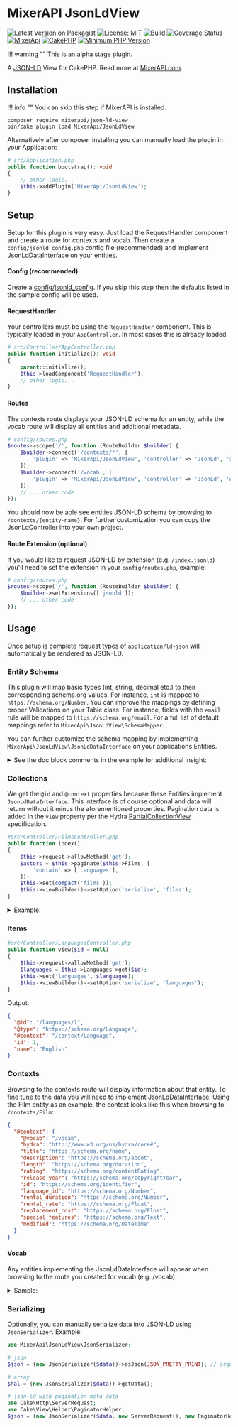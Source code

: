 # MixerAPI JsonLdView

[![Latest Version on Packagist](https://img.shields.io/packagist/v/mixerapi/json-ld-view.svg?style=flat-square)](https://packagist.org/packages/mixerapi/json-ld-view)
[![License: MIT](https://img.shields.io/badge/License-MIT-green.svg)](LICENSE.txt)
[![Build](https://github.com/mixerapi/json-ld-view/workflows/Build/badge.svg?branch=master)](https://github.com/mixerapi/mixerapi-dev/actions?query=workflow%3ABuild)
[![Coverage Status](https://coveralls.io/repos/github/mixerapi/json-ld-view/badge.svg?branch=master)](https://coveralls.io/github/mixerapi/json-ld-view?branch=master)
[![MixerApi](https://mixerapi.com/assets/img/mixer-api-red.svg)](https://mixerapi.com)
[![CakePHP](https://img.shields.io/badge/cakephp-%3E%3D%204.0-red?logo=cakephp)](https://book.cakephp.org/4/en/index.html)
[![Minimum PHP Version](https://img.shields.io/badge/php-%3E%3D%207.2-8892BF.svg?logo=php)](https://php.net/)

!!! warning ""
    This is an alpha stage plugin.

A [JSON-LD](https://json-ld.org/) View for CakePHP. Read more at [MixerAPI.com](https://mixerapi.com).

## Installation

!!! info ""
    You can skip this step if MixerAPI is installed.

```console
composer require mixerapi/json-ld-view
bin/cake plugin load MixerApi/JsonLdView
```

Alternatively after composer installing you can manually load the plugin in your Application:

```php
# src/Application.php
public function bootstrap(): void
{
    // other logic...
    $this->addPlugin('MixerApi/JsonLdView');
}
```

## Setup

Setup for this plugin is very easy. Just load the RequestHandler component and create a route for contexts and
vocab. Then create a `config/jsonld_config.php` config file (recommended) and implement JsonLdDataInterface on your
entities.

#### Config (recommended)

Create a [config/jsonld_config](assets/jsonld_config.php). If you skip this step then the defaults listed in the
sample config will be used.

#### RequestHandler

Your controllers must be using the `RequestHandler` component. This is typically loaded in your `AppController`. In
most cases this is already loaded.

```php
# src/Controller/AppController.php
public function initialize(): void
{
    parent::initialize();
    $this->loadComponent('RequestHandler');
    // other logic...
}
```

#### Routes

The contexts route displays your JSON-LD schema for an entity, while the vocab route will display all entities and
additional metadata.

```php
# config/routes.php
$routes->scope('/', function (RouteBuilder $builder) {
    $builder->connect('/contexts/*', [
        'plugin' => 'MixerApi/JsonLdView', 'controller' => 'JsonLd', 'action' => 'contexts'
    ]);
    $builder->connect('/vocab', [
        'plugin' => 'MixerApi/JsonLdView', 'controller' => 'JsonLd', 'action' => 'vocab'
    ]);
    // ... other code
});
```

You should now be able see entities JSON-LD schema by browsing to `/contexts/{entity-name}`. For further customization
you can copy the JsonLdController into your own project.

#### Route Extension (optional)

If you would like to request JSON-LD by extension (e.g. `/index.jsonld`) you'll need to set the extension in your
`config/routes.php`, example:

```php
# config/routes.php
$routes->scope('/', function (RouteBuilder $builder) {
    $builder->setExtensions(['jsonld']);
    // ... other code
});
```

## Usage

Once setup is complete request types of `application/ld+json` will automatically be rendered as JSON-LD.

### Entity Schema

This plugin will map basic types (int, string, decimal etc.) to their corresponding schema.org values. For instance,
`int` is mapped to `https://schema.org/Number`. You can improve the mappings by defining proper Validations on your
Table class. For instance, fields with the `email` rule will be mapped to `https://schema.org/email`. For a full list
of default mappings refer to `MixerApi\JsonLdView\SchemaMapper`.

You can further customize the schema mapping by implementing `MixerApi\JsonLdView\JsonLdDataInterface` on your
applications Entities.

<details><summary>See the doc block comments in the example for additional insight:</summary>
  <p>

```php
# App/Model/Entity/Film.php
class Film extends Entity implements JsonLdDataInterface
{
    // ...other code

    /**
     * This is the context URL that you defined in your routes during Setup. This is used to browse the schema
     * definitions and appears as `@context` when displaying collection or item results
     *
     * @return string
     */
    public function getJsonLdContext(): string
    {
        return '/contexts/Film';
    }

    /**
     * This is the Entities schema description and appears as `@type` when displaying collection or item results
     *
     * @return string
     */
    public function getJsonLdType(): string
    {
        return 'https://schema.org/movie';
    }

    /**
     * This is the Entities URL and appears as `@id` when displaying collection or item results
     *
     * @param EntityInterface $entity
     * @return string
     */
    public function getJsonLdIdentifier(EntityInterface $entity): string
    {
        return '/films/' . $entity->get('id');
    }

    /**
     * You can define custom schemas here. These definitions take precedence and will appear when browsing to the
     * entities context URL. You can simply return an empty array if you don't care to define a schema.
     *
     * @return \MixerApi\JsonLdView\JsonLdSchema[]
     */
    public function getJsonLdSchemas(): array
    {
        return [
            (new JsonLdSchema())->setProperty('title')->setSchemaUrl('https://schema.org/name')->setDescription('optional'),
            (new JsonLdSchema())->setProperty('description')->setSchemaUrl('https://schema.org/about'),
            (new JsonLdSchema())->setProperty('length')->setSchemaUrl('https://schema.org/duration'),
            (new JsonLdSchema())->setProperty('rating')->setSchemaUrl('https://schema.org/contentRating'),
            (new JsonLdSchema())->setProperty('release_year')->setSchemaUrl('https://schema.org/copyrightYear'),
        ];
    }
}
```
</p>
</details>

### Collections

We get the `@id` and `@context` properties because these Entities implement `JsonLdDataInterface`. This interface is
of course optional and data will return without it minus the aforementioned properties. Pagination data is added in
the `view` property per the Hydra [PartialCollectionView](https://www.w3.org/community/hydra/wiki/Pagination)
 specification.

```php
#src/Controller/FilmsController.php
public function index()
{
    $this->request->allowMethod('get');
    $actors = $this->paginate($this->Films, [
        'contain' => ['Languages'],
    ]);
    $this->set(compact('films'));
    $this->viewBuilder()->setOption('serialize', 'films');
}
```

<details><summary>Example:</summary>
  <p>

```json
{
  "@context": "/context/Film",
  "@id": "/films",
  "@type": "Collection",
  "pageItems": 20,
  "totalItems": 1,
  "view": {
    "@id": "/films",
    "@type": "PartialCollectionView",
    "next": "/films?page=2",
    "prev": "",
    "first": "",
    "last": "/films?page=50"
  },
  "member": [
    {
      "id": 1,
      "title": "ACADEMY DINOSAUR",
      "description": "A Epic Drama of a Feminist And a Mad Scientist who must Battle a Teacher in The Canadian Rockies",
      "modified": "2006-02-15T05:03:42+00:00",
      "language": {
        "id": 1,
        "name": "English",
        "@id": "/languages/1",
        "@type": "https://schema.org/Language",
        "@context": "/context/Language"
      },
      "@id": "/films/1",
      "@type": "https://schema.org/Movie",
      "@context": "/context/Film"
    }
  ]
}
```
</p>
</details>

### Items

```php
#src/Controller/LanguagesController.php
public function view($id = null)
{
    $this->request->allowMethod('get');
    $languages = $this->Languages->get($id);
    $this->set('languages', $languages);
    $this->viewBuilder()->setOption('serialize', 'languages');
}
```

Output:

```json
{
  "@id": "/languages/1",
  "@type": "https://schema.org/Language",
  "@context": "/context/Language",
  "id": 1,
  "name": "English"
}
```

### Contexts

Browsing to the contexts route will display information about that entity. To fine tune to the data you will need to
implement JsonLdDataInterface. Using the Film entity as an example, the context looks like this when browsing to
`/contexts/Film`:

```json
{
  "@context": {
    "@vocab": "/vocab",
    "hydra": "http://www.w3.org/ns/hydra/core#",
    "title": "https://schema.org/name",
    "description": "https://schema.org/about",
    "length": "https://schema.org/duration",
    "rating": "https://schema.org/contentRating",
    "release_year": "https://schema.org/copyrightYear",
    "id": "https://schema.org/identifier",
    "language_id": "https://schema.org/Number",
    "rental_duration": "https://schema.org/Number",
    "rental_rate": "https://schema.org/Float",
    "replacement_cost": "https://schema.org/Float",
    "special_features": "https://schema.org/Text",
    "modified": "https://schema.org/DateTime"
  }
}
```

#### Vocab

Any entities implementing the JsonLdDataInterface will appear when browsing to the route you created for vocab
(e.g. /vocab):

<details><summary>Sample:</summary>
  <p>

```json

{
    "@contexts": {
        "@vocab": "/vocab",
        "rdf": "http://www.w3.org/1999/02/22-rdf-syntax-ns#",
        "rdfs": "http://www.w3.org/2000/01/rdf-schema#",
        "xmls": "http://www.w3.org/2001/XMLSchema#",
        "owl": "http://www.w3.org/2002/07/owl#",
        "schema": "http://schema.org"
    },
    "@id": "/vocab",
    "@type": "ApiDocumentation",
    "title": "API Documentation",
    "description": "",
    "supportedClass": [
        {
            "@id": "https://schema.org/Language",
            "@type": "Class",
            "title": "Language",
            "supportedProperty": [
                {
                    "@type": "supportedProperty",
                    "property": {
                        "@id": "https://schema.org/name",
                        "@type": "rdf:Property",
                        "rdfs:label": "name",
                        "domain": "https://schema.org/Language",
                        "range": "xmls:char"
                    },
                    "title": "name",
                    "required": false,
                    "readable": true,
                    "writeable": true,
                    "description": ""
                }
            ]
        }
        // ...and other items
    ]
}
```
</p>
</details>

### Serializing

Optionally, you can manually serialize data into JSON-LD using `JsonSerializer`. Example:

```php
use MixerApi\JsonLdView\JsonSerializer;

# json
$json = (new JsonSerializer($data))->asJson(JSON_PRETTY_PRINT); // argument is optional

# array
$hal = (new JsonSerializer($data))->getData();

# json-ld with pagination meta data
use Cake\Http\ServerRequest;
use Cake\View\Helper\PaginatorHelper;
$json = (new JsonSerializer($data, new ServerRequest(), new PaginatorHelper()))->asJson();
```

